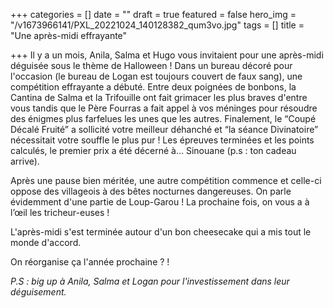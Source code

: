 +++
categories = []
date = ""
draft = true
featured = false
hero_img = "/v1673966141/PXL_20221024_140128382_qum3vo.jpg"
tags = []
title = "Une après-midi effrayante"

+++
Il y a un mois, Anila, Salma et Hugo vous invitaient pour une après-midi déguisée sous le thème de Halloween ! Dans un bureau décoré pour l'occasion (le bureau de Logan est toujours couvert de faux sang), une compétition effrayante a débuté. Entre deux poignées de bonbons, la Cantina de Salma et la Trifouille ont fait grimacer les plus braves d'entre vous tandis que le Père Fourras a fait appel à vos méninges pour résoudre des énigmes plus farfelues les unes que les autres. Finalement, le “Coupé Décalé Fruité” a sollicité votre meilleur déhanché et “la séance Divinatoire” nécessitait votre souffle le plus pur ! Les épreuves terminées et les points calculés, le premier prix a été décerné à… Sinouane (p.s : ton cadeau arrive).

  
Après une pause bien méritée, une autre compétition commence et celle-ci oppose des villageois à des bêtes nocturnes dangereuses. On parle évidemment d'une partie de Loup-Garou ! La prochaine fois, on vous a à l’œil les tricheur-euses !

L'après-midi s'est terminée autour d'un bon cheesecake qui a mis tout le monde d'accord.   
  
On réorganise ça l'année prochaine ? !

  
_P.S : big up à Anila, Salma et Logan pour l'investissement dans leur déguisement._